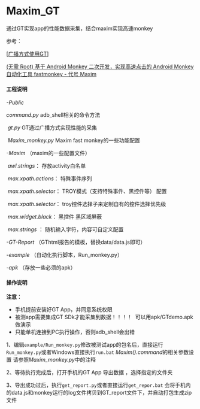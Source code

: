 # Maxim_GT
通过GT实现app的性能数据采集，结合maxim实现高速monkey

参考：

[[广播方式使用GT]](https://github.com/Tencent/GT/blob/master/android/GT_APP/app/docs/UseGtWithBroadcast.txt)

[(无需 Root) 基于 Android Monkey 二次开发，实现高速点击的 Android Monkey 自动化工具 fastmonkey - 代号 Maxim](https://testerhome.com/topics/11719)



#### **工程说明**

*-Public*		

  ​*command.py*       		adb_shell相关的命令方法

  ​	*gt.py*			   	GT通过广播方式实现性能的采集

  ​	*Maxim_monkey.py*	    	Maxim fast monkey的一些功能配置

*-Maxim*  		（maxim的一些配置文件）

  ​	*awl.strings*：			存放activity白名单

  ​	*max.xpath.actions*：	特殊事件序列 

  ​	*max.xpath.selecto*r：	TROY模式（支持特殊事件、黑控件等） 配置 

  ​	*max.xpath.selector*：	 troy控件选择子来定制自有的控件选择优先级

  ​	*max.widget.black*：	黑控件 黑区域屏蔽

  ​	*max.strings* ：		随机输入字符，内容可自定义配置

*-GT-Report*	（GThtml报告的模板，替换data/data.js即可）

  *-example*		（自动化执行脚本，Run_monkey.py）

  *-apk*		        （存放一些必须的apk）



#### **操作说明**

**注意**：
- 手机提前安装好GT App，并同意系统权限    
- 被测app需要集成GT SDk才能采集到数据！！！！  可以用apk/GTdemo.apk 做演示
- 只能单机连接到PC执行操作，否则adb_shell会出错

1、编辑`example/Run_monkey.py`修改被测试app的包名后，直接运行`Run_monkey.py`或者Windows直接执行`run.bat`      *Maxim().command*的相关参数设置 请参照*Maxim_monkey.py*中的注释

2、等待执行完成后，打开手机的GT App 导出数据 ，选择指定的文件夹

3、导出成功过后，执行`get_report.py`或者直接运行`get_repor.bat` 会将手机内的data.js和monkey运行的log文件拷贝到GT_report文件下，并自动打包生成zip文件









